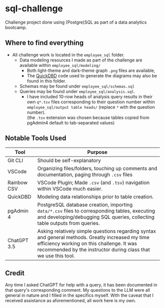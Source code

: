 # sql-challenge
Challenge project done using (Postgre)SQL as part of a data analytics bootcamp.

## Where to find everything
* All challenge work is located in the `employee_sql` folder.
  * Data modeling resources I made as part of the challenge are available within `employee_sql/modeling/`
    * Both light-theme and dark-theme graph `.png` files are available,  
    * The [QuickDBD](https://app.quickdatabasediagrams.com/) code used to generate the diagrams may also be found in this folder.  
  * Schemas may be found under `employee_sql/schemas.sql` 
  * Queries may be found under `employee_sql/analysis.sql`. 
    * I have included 10-row heads of analysis query results in their own `q*.tsv` files corresponding to their question number within  `employee_sql/output table heads/` (replace `*` with the question number).  
(the `.tsv` extension was chosen because tables copied from pgAdmin4 default to tab-separated values)

## Notable Tools Used
Tool | Purpose
-- | --
Git CLI | Should be self-explanatory
VSCode | Organizing files/folders, touching up comments and documentation, paging through `.csv` files
Rainbow CSV | VSCode Plugin; Made `.csv` (and `.tsv`) navigation within VSCode much easier.
QuickDBD | Modeling data relationships prior to table creation.
pgAdmin 4 | PostgreSQL database creation, importing `data/*.csv` files to corresponding tables, executing and developing/debugging SQL queries, collecting table outputs from queries.
ChatGPT 3.5 | Asking relatively simple questions regarding syntax and general methods. Greatly increased my time efficiency working on this challenge. It was recommended by the instructor during class that we use this tool.

## Credit
Any time I asked ChatGPT for help with a query, it has been documented in that query's corresponding comment. My questions to the LLM were all general in nature and I filled in the specifics myself. 
With the caveat that I received assistance as aforementioned, all work here is my own.
